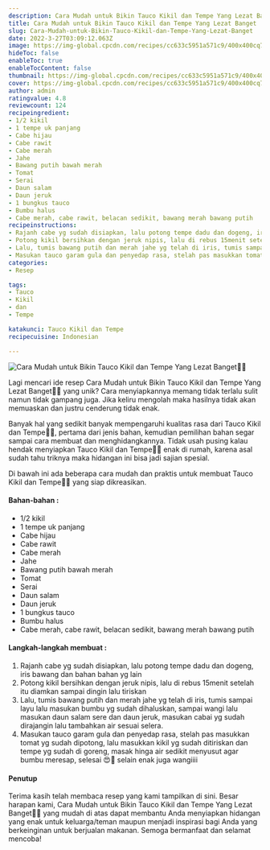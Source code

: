 ```yaml
---
description: Cara Mudah untuk Bikin Tauco Kikil dan Tempe Yang Lezat Banget"
title: Cara Mudah untuk Bikin Tauco Kikil dan Tempe Yang Lezat Banget
slug: Cara-Mudah-untuk-Bikin-Tauco-Kikil-dan-Tempe-Yang-Lezat-Banget
date: 2022-3-27T03:09:12.063Z
image: https://img-global.cpcdn.com/recipes/cc633c5951a571c9/400x400cq70/photo.jpg
hideToc: false
enableToc: true
enableTocContent: false
thumbnail: https://img-global.cpcdn.com/recipes/cc633c5951a571c9/400x400cq70/photo.jpg
cover: https://img-global.cpcdn.com/recipes/cc633c5951a571c9/400x400cq70/photo.jpg
author: admin
ratingvalue: 4.8
reviewcount: 124
recipeingredient:
- 1/2 kikil
- 1 tempe uk panjang
- Cabe hijau
- Cabe rawit
- Cabe merah
- Jahe
- Bawang putih bawah merah
- Tomat
- Serai
- Daun salam
- Daun jeruk
- 1 bungkus tauco
- Bumbu halus
- Cabe merah, cabe rawit, belacan sedikit, bawang merah bawang putih
recipeinstructions:
- Rajanh cabe yg sudah disiapkan, lalu potong tempe dadu dan dogeng, iris bawang dan bahan bahan yg lain
- Potong kikil bersihkan dengan jeruk nipis, lalu di rebus 15menit setelah itu diamkan sampai dingin lalu tiriskan
- Lalu, tumis bawang putih dan merah jahe yg telah di iris, tumis sampai layu lalu masukan bumbu yg sudah dihaluskan, sampai wangi lalu masukan daun salam sere dan daun jeruk, masukan cabai yg sudah dirajangin lalu tambahkan air sesuai selera.
- Masukan tauco garam gula dan penyedap rasa, stelah pas masukkan tomat yg sudah dipotong, lalu masukkan kikil yg sudah ditiriskan dan tempe yg sudah di goreng, masak hinga air sedikit menyusut agar bumbu meresap, selesai 😍🤤 selain enak juga wangiiii
categories:
- Resep

tags:
- Tauco
- Kikil
- dan
- Tempe

katakunci: Tauco Kikil dan Tempe
recipecuisine: Indonesian

---
```


![Cara Mudah untuk Bikin Tauco Kikil dan Tempe Yang Lezat Banget👩‍🍳](https://img-global.cpcdn.com/recipes/cc633c5951a571c9/400x400cq70/photo.jpg)

Lagi mencari ide resep Cara Mudah untuk Bikin Tauco Kikil dan Tempe Yang Lezat Banget👩‍🍳 yang unik? Cara menyiapkannya memang tidak terlalu sulit namun tidak gampang juga. Jika keliru mengolah maka hasilnya tidak akan memuaskan dan justru cenderung tidak enak.

Banyak hal yang sedikit banyak mempengaruhi kualitas rasa dari Tauco Kikil dan Tempe👩‍🍳, pertama dari jenis bahan, kemudian pemilihan bahan segar sampai cara membuat dan menghidangkannya. Tidak usah pusing kalau hendak menyiapkan Tauco Kikil dan Tempe👩‍🍳 enak di rumah, karena asal sudah tahu triknya maka hidangan ini bisa jadi sajian spesial.

Di bawah ini ada beberapa cara mudah dan praktis untuk membuat Tauco Kikil dan Tempe👩‍🍳 yang siap dikreasikan.

<!--inarticleads1-->

#### Bahan-bahan :

- 1/2 kikil
- 1 tempe uk panjang
- Cabe hijau
- Cabe rawit
- Cabe merah
- Jahe
- Bawang putih bawah merah
- Tomat
- Serai
- Daun salam
- Daun jeruk
- 1 bungkus tauco
- Bumbu halus
- Cabe merah, cabe rawit, belacan sedikit, bawang merah bawang putih

<!--inarticleads2-->

#### Langkah-langkah membuat :

1. Rajanh cabe yg sudah disiapkan, lalu potong tempe dadu dan dogeng, iris bawang dan bahan bahan yg lain
1. Potong kikil bersihkan dengan jeruk nipis, lalu di rebus 15menit setelah itu diamkan sampai dingin lalu tiriskan
1. Lalu, tumis bawang putih dan merah jahe yg telah di iris, tumis sampai layu lalu masukan bumbu yg sudah dihaluskan, sampai wangi lalu masukan daun salam sere dan daun jeruk, masukan cabai yg sudah dirajangin lalu tambahkan air sesuai selera.
1. Masukan tauco garam gula dan penyedap rasa, stelah pas masukkan tomat yg sudah dipotong, lalu masukkan kikil yg sudah ditiriskan dan tempe yg sudah di goreng, masak hinga air sedikit menyusut agar bumbu meresap, selesai 😍🤤 selain enak juga wangiiii

#### Penutup

Terima kasih telah membaca resep yang kami tampilkan di sini. Besar harapan kami, Cara Mudah untuk Bikin Tauco Kikil dan Tempe Yang Lezat Banget👩‍🍳 yang mudah di atas dapat membantu Anda menyiapkan hidangan yang enak untuk keluarga/teman maupun menjadi inspirasi bagi Anda yang berkeinginan untuk berjualan makanan. Semoga bermanfaat dan selamat mencoba!